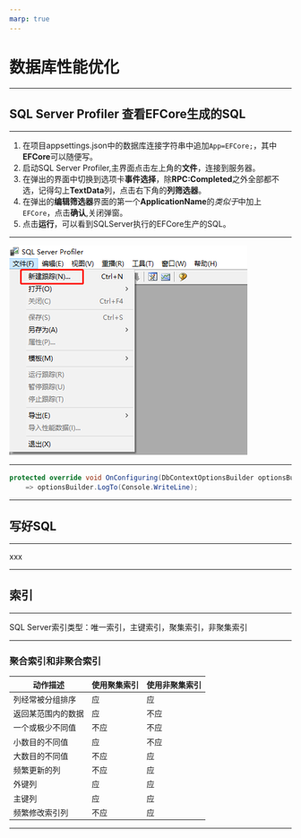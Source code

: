 ```yaml
---
marp: true
---
```

# 数据库性能优化

----

## SQL Server Profiler 查看EFCore生成的SQL

----

1. 在项目appsettings.json中的数据库连接字符串中追加`App=EFCore;`，其中**EFCore**可以随便写。
2. 启动SQL Server Profiler,主界面点击左上角的**文件**，连接到服务器。
3. 在弹出的界面中切换到选项卡**事件选择**，除**RPC:Completed**之外全部都不选，记得勾上**TextData**列，点击右下角的**列筛选器**。
4. 在弹出的**编辑筛选器**界面的第一个**ApplicationName**的*类似于*中加上`EFCore`，点击**确认**,关闭弹窗。
5. 点击**运行**，可以看到SQLServer执行的EFCore生产的SQL。

----

![新建跟踪](../images/sql/0x00-sqlserverprofiler.png)

----

[^_^]:
    [EFCore 5.0将支持LogTo方法输出SQL](https://docs.microsoft.com/en-us/ef/core/miscellaneous/events/simple-logging)

```csharp
protected override void OnConfiguring(DbContextOptionsBuilder optionsBuilder)
    => optionsBuilder.LogTo(Console.WriteLine);
```

----

## 写好SQL

----

xxx

----

## 索引

----

SQL Server索引类型：唯一索引，主键索引，聚集索引，非聚集索引

----

### 聚合索引和非聚合索引

| 动作描述 | 使用聚集索引 | 使用非聚集索引 |
| -- | -- | -- |
列经常被分组排序 | 应 | 应
返回某范围内的数据 | 应 |不应
一个或极少不同值 | 不应| 不应
小数目的不同值| 应 |不应
大数目的不同值 |不应| 应
频繁更新的列 |不应 |应
外键列 | 应 | 应
主键列 | 应 |应
频繁修改索引列 |不应 | 应

----
